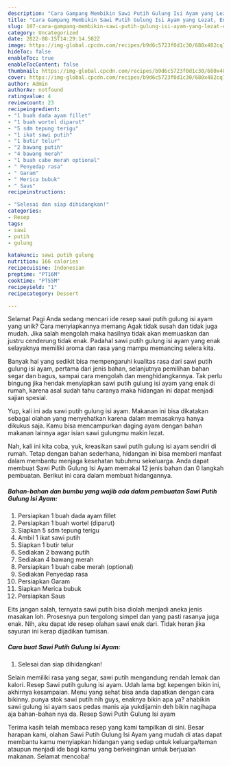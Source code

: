 ```yaml
---
description: "Cara Gampang Membikin Sawi Putih Gulung Isi Ayam yang Lezat, Enak"
title: "Cara Gampang Membikin Sawi Putih Gulung Isi Ayam yang Lezat, Enak"
slug: 107-cara-gampang-membikin-sawi-putih-gulung-isi-ayam-yang-lezat-enak
category: Uncategorized
date: 2022-08-15T14:29:14.502Z
image: https://img-global.cpcdn.com/recipes/b9d6c5723f0d1c30/680x482cq70/sawi-putih-gulung-isi-ayam-foto-resep-utama.jpg
hideToc: false
enableToc: true
enableTocContent: false
thumbnail: https://img-global.cpcdn.com/recipes/b9d6c5723f0d1c30/680x482cq70/sawi-putih-gulung-isi-ayam-foto-resep-utama.jpg
cover: https://img-global.cpcdn.com/recipes/b9d6c5723f0d1c30/680x482cq70/sawi-putih-gulung-isi-ayam-foto-resep-utama.jpg
author: Admin
authorAv: notfound
ratingvalue: 4
reviewcount: 23
recipeingredient:
- "1 buah dada ayam fillet"
- "1 buah wortel diparut"
- "5 sdm tepung terigu"
- "1 ikat sawi putih"
- "1 butir telur"
- "2 bawang putih"
- "4 bawang merah"
- "1 buah cabe merah optional"
- " Penyedap rasa"
- " Garam"
- " Merica bubuk"
- " Saus"
recipeinstructions:

- "Selesai dan siap dihidangkan!"
categories:
- Resep
tags:
- sawi
- putih
- gulung

katakunci: sawi putih gulung 
nutrition: 166 calories
recipecuisine: Indonesian
preptime: "PT16M"
cooktime: "PT55M"
recipeyield: "1"
recipecategory: Dessert

---
```



Selamat Pagi Anda sedang mencari ide resep sawi putih gulung isi ayam yang unik? Cara menyiapkannya memang Agak tidak susah dan tidak juga mudah. Jika salah mengolah maka hasilnya tidak akan memuaskan dan justru cenderung tidak enak. Padahal sawi putih gulung isi ayam yang enak selayaknya memiliki aroma dan rasa yang mampu memancing selera kita.


Banyak hal yang sedikit bisa mempengaruhi kualitas rasa dari sawi putih gulung isi ayam, pertama dari jenis bahan, selanjutnya pemilihan bahan segar dan bagus, sampai cara mengolah dan menghidangkannya. Tak perlu bingung jika hendak menyiapkan sawi putih gulung isi ayam yang enak di rumah, karena asal sudah tahu caranya maka hidangan ini dapat menjadi sajian spesial.

Yup, kali ini ada sawi putih gulung isi ayam. Makanan ini bisa dikatakan sebagai olahan yang menyehatkan karena dalam memasaknya hanya dikukus saja. Kamu bisa mencampurkan daging ayam dengan bahan makanan lainnya agar isian sawi gulungmu makin lezat.


Nah, kali ini kita coba, yuk, kreasikan sawi putih gulung isi ayam sendiri di rumah. Tetap dengan bahan sederhana, hidangan ini bisa memberi manfaat dalam membantu menjaga kesehatan tubuhmu sekeluarga. Anda dapat membuat Sawi Putih Gulung Isi Ayam memakai 12 jenis bahan dan 0 langkah pembuatan. Berikut ini cara dalam membuat hidangannya.

<!--inarticleads1-->

##### Bahan-bahan dan bumbu yang wajib ada dalam pembuatan Sawi Putih Gulung Isi Ayam:

1. Persiapkan 1 buah dada ayam fillet
1. Persiapkan 1 buah wortel (diparut)
1. Siapkan 5 sdm tepung terigu
1. Ambil 1 ikat sawi putih
1. Siapkan 1 butir telur
1. Sediakan 2 bawang putih
1. Sediakan 4 bawang merah
1. Persiapkan 1 buah cabe merah (optional)
1. Sediakan  Penyedap rasa
1. Persiapkan  Garam
1. Siapkan  Merica bubuk
1. Persiapkan  Saus


Eits jangan salah, ternyata sawi putih bisa diolah menjadi aneka jenis masakan loh. Prosesnya pun tergolong simpel dan yang pasti rasanya juga enak. Nih, aku dapat ide resep olahan sawi enak dari. Tidak heran jika sayuran ini kerap dijadikan tumisan. 

<!--inarticleads2-->

##### Cara buat Sawi Putih Gulung Isi Ayam:


1. Selesai dan siap dihidangkan!

Selain memiliki rasa yang segar, sawi putih mengandung rendah lemak dan kalori. Resep Sawi putih gulung isi ayam. Udah lama bgt kepengen bikin ini, akhirnya kesampaian. Menu yang sehat bisa anda dapatkan dengan cara bikinny. punya stok sawi putih nih guys, enaknya bikin apa ya? ahabikin sawi gulung isi ayam saos pedas manis aja yukdijamin deh bikin nagihapa aja bahan-bahan nya da. Resep Sawi Putih Gulung Isi ayam 

Terima kasih telah membaca resep yang kami tampilkan di sini. Besar harapan kami, olahan Sawi Putih Gulung Isi Ayam yang mudah di atas dapat membantu kamu menyiapkan hidangan yang sedap untuk keluarga/teman ataupun menjadi ide bagi kamu yang berkeinginan untuk berjualan makanan. Selamat mencoba!
